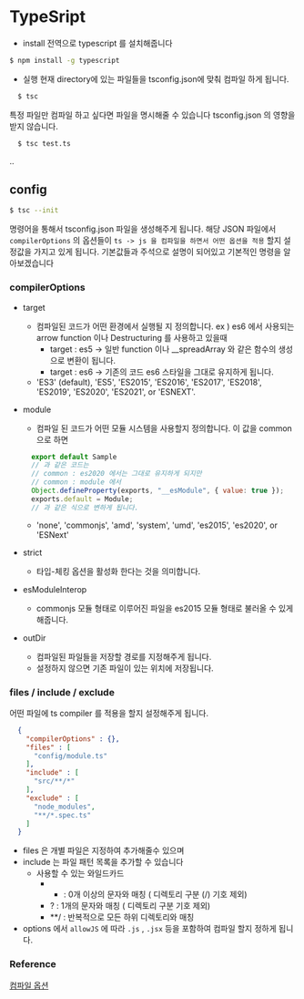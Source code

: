 # TypeSript 

* install
전역으로 typescript 를 설치해줍니다
```bash
$ npm install -g typescript
```

* 실행
현재 directory에 있는 파일들을 tsconfig.json에 맞춰 컴파일 하게 됩니다.
```bash
  $ tsc
```
특정 파일만 컴파일 하고 싶다면 파일을 명시해줄 수 있습니다
tsconfig.json 의 영향을 받지 않습니다.
```bash
  $ tsc test.ts
```
..
## config 
```bash
$ tsc --init
```
명령어을 통해서 tsconfig.json 파일을 생성해주게 됩니다.
해당 JSON 파일에서 `compilerOptions` 의 옵션들이 `ts -> js 을 컴파일을 하면서 어떤 옵션을 적용` 할지 설정값을 가지고 있게 됩니다.
기본값들과 주석으로 설명이 되어있고 기본적인 명령을 알아보겠습니다
### compilerOptions
* target
  - 컴파일된 코드가 어떤 환경에서 실행될 지 정의합니다.
  ex ) es6 에서 사용되는 arrow function 이나 Destructuring 를 사용하고 있을때
    - target : es5 -> 일반 function 이나 __spreadArray 와 같은 함수의 생성으로 변환이 됩니다.
    - target : es6 -> 기존의 코드 es6 스타일을 그대로 유지하게 됩니다. 
  - 'ES3' (default), 'ES5', 'ES2015', 'ES2016', 'ES2017', 'ES2018', 'ES2019', 'ES2020', 'ES2021', or 'ESNEXT'.

* module
  - 컴파일 된 코드가 어떤 모듈 시스템을 사용할지 정의합니다.
  이 값을 common 으로 하면
  ```javascript
    export default Sample
    // 과 같은 코드는
    // common : es2020 에서는 그대로 유지하게 되지만
    // common : module 에서
    Object.defineProperty(exports, "__esModule", { value: true });
    exports.default = Module; 
    // 과 같은 식으로 변하게 됩니다.
  ```
  - 'none', 'commonjs', 'amd', 'system', 'umd', 'es2015', 'es2020', or 'ESNext'

* strict
  - 타입-체킹 옵션을 활성화 한다는 것을 의미합니다.
* esModuleInterop
  - commonjs 모듈 형태로 이루어진 파일을 es2015 모듈 형태로 불러올 수 있게 해줍니다.
* outDir
  - 컴파일된 파일들을 저장할 경로를 지정해주게 됩니다.
  - 설정하지 않으면 기존 파일이 있는 위치에 저장됩니다.


### files / include / exclude
어떤 파일에 ts compiler 를 적용을 할지 설정해주게 됩니다.
```json
  {
    "compilerOptions" : {},
    "files" : [
      "config/module.ts" 
    ],
    "include" : [
      "src/**/*"
    ],
    "exclude" : [
      "node_modules",
      "**/*.spec.ts"
    ]
  }
```
  - files 은 개별 파일은 지정하여 추가해줄수 있으며
  - include 는 파일 패턴 목록을 추가할 수 있습니다
    - 사용할 수 있는 와일드카드
      - * : 0개 이상의 문자와 매칭 ( 디렉토리 구분 (/) 기호 제외)
      - ? : 1개의 문자와 매칭 ( 디렉토리 구분 기호 제외)
      - **/ : 반복적으로 모든 하위 디렉토리와 매칭
  - options 에서 `allowJS` 에 따라 `.js` , `.jsx` 등을 포함하여 컴파일 할지 정하게 됩니다.



### Reference

[컴파일 옵션](https://geonlee.tistory.com/214)
